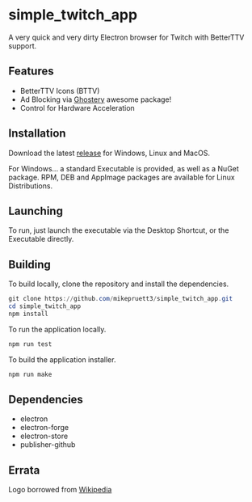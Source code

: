 # simple_twitch_app

A very quick and very dirty Electron browser for Twitch with BetterTTV support.

## Features

- BetterTTV Icons (BTTV)
- Ad Blocking via [Ghostery](https://github.com/ghostery/adblocker) awesome package!
- Control for Hardware Acceleration

## Installation

Download the latest [release](https://github.com/mikepruett3/simple_twitch_app/releases) for Windows, Linux and MacOS.

For Windows... a standard Executable is provided, as well as a NuGet package. RPM, DEB and AppImage packages are available for Linux Distributions.

## Launching

To run, just launch the executable via the Desktop Shortcut, or the Executable directly.

## Building

To build locally, clone the repository and install the dependencies.

```powershell
git clone https://github.com/mikepruett3/simple_twitch_app.git
cd simple_twitch_app
npm install
```

To run the application locally.

```powershell
npm run test
```

To build the application installer.

```powershell
npm run make
```

## Dependencies

- electron
- electron-forge
- electron-store
- publisher-github

## Errata

Logo borrowed from [Wikipedia](https://commons.wikimedia.org/wiki/File:Twitch_Glitch_Logo_Purple.svg)